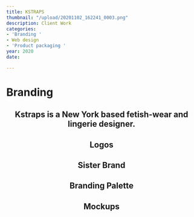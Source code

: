```yaml
---
title: KSTRAPS
thumbnail: "/upload/20201102_162241_0003.png"
description: Client Work
categories:
- 'Branding '
- Web design
- 'Product packaging '
year: 2020
date: 

---
```

<left><h1>Branding</h1></left>

<center><h2>Kstraps is a New York based fetish-wear and lingerie designer.</h2></center>

<center><h2>Logos</h2></center>


<center><h2>Sister Brand</h2></center>



<center><h2>Branding Palette</h2></center>



<center><h2>Mockups</h2></center>


